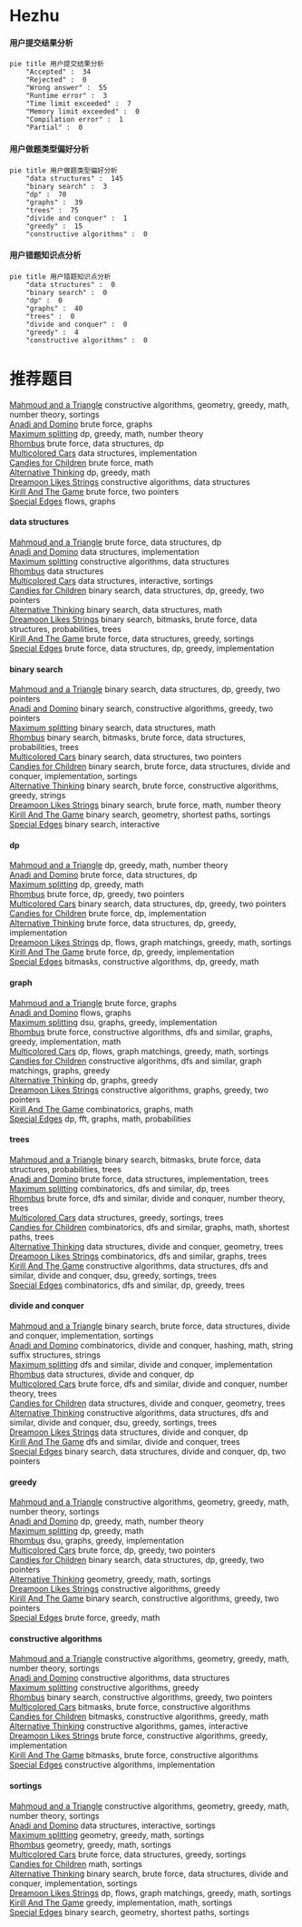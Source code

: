 # Hezhu
<!-- tabs:start -->
#### **用户提交结果分析**

```mermaid
pie title 用户提交结果分析
    "Accepted" :  34
    "Rejected" :  0
    "Wrong answer" :  55
    "Runtime error" :  3
    "Time limit exceeded" :  7
    "Memory limit exceeded" :  0
    "Compilation error" :  1
    "Partial" :  0
```
#### **用户做题类型偏好分析**

```mermaid
pie title 用户做题类型偏好分析
    "data structures" :  145
    "binary search" :  3
    "dp" :  70
    "graphs" :  39
    "trees" :  75
    "divide and conquer" :  1
    "greedy" :  15
    "constructive algorithms" :  0
```
#### **用户错题知识点分析**

```mermaid
pie title 用户错题知识点分析
    "data structures" :  0
    "binary search" :  0
    "dp" :  0
    "graphs" :  40
    "trees" :  0
    "divide and conquer" :  0
    "greedy" :  4
    "constructive algorithms" :  0
```
<!-- tabs:end -->
# 推荐题目
[Mahmoud and a Triangle](http://codeforces.com/problemset/problem/766/B)		constructive algorithms,
                        geometry,
                        greedy,
                        math,
                        number theory,
                        sortings		  
[Anadi and Domino](https://codeforces.com/contest/1230/problem/C)		brute force,
                        graphs		  
[Maximum splitting](https://codeforces.com/contest/872/problem/C)		dp,
                        greedy,
                        math,
                        number theory		  
[Rhombus](http://codeforces.com/problemset/problem/263/E)		brute force,
                        data structures,
                        dp		  
[Multicolored Cars](http://codeforces.com/problemset/problem/818/D)		data structures,
                        implementation		  
[Candies for Children](http://codeforces.com/problemset/problem/1063/D)		brute force,
                        math		  
[Alternative Thinking](https://codeforces.com/contest/604/problem/C)		dp,
                        greedy,
                        math		  
[Dreamoon Likes Strings](http://codeforces.com/problemset/problem/1329/D)		constructive algorithms,
                        data structures		  
[Kirill And The Game](http://codeforces.com/problemset/problem/842/A)		brute force,
                        two pointers		  
[Special Edges](http://codeforces.com/problemset/problem/1383/F)		flows,
                        graphs		  
<!-- tabs:start -->
#### **data structures**
[Mahmoud and a Triangle](http://codeforces.com/problemset/problem/263/E)		brute force,
                        data structures,
                        dp		  
[Anadi and Domino](http://codeforces.com/problemset/problem/818/D)		data structures,
                        implementation		  
[Maximum splitting](http://codeforces.com/problemset/problem/1329/D)		constructive algorithms,
                        data structures		  
[Rhombus](http://codeforces.com/problemset/problem/19/D)		data structures		  
[Multicolored Cars](http://codeforces.com/problemset/problem/1080/F)		data structures,
                        interactive,
                        sortings		  
[Candies for Children](http://codeforces.com/problemset/problem/1492/C)		binary search,
                        data structures,
                        dp,
                        greedy,
                        two pointers		  
[Alternative Thinking](http://codeforces.com/problemset/problem/1490/G)		binary search,
                        data structures,
                        math		  
[Dreamoon Likes Strings](http://codeforces.com/problemset/problem/1479/D)		binary search,
                        bitmasks,
                        brute force,
                        data structures,
                        probabilities,
                        trees		  
[Kirill And The Game](http://codeforces.com/problemset/problem/1497/A)		brute force,
                        data structures,
                        greedy,
                        sortings		  
[Special Edges](http://codeforces.com/problemset/problem/1491/C)		brute force,
                        data structures,
                        dp,
                        greedy,
                        implementation		  
#### **binary search**
[Mahmoud and a Triangle](http://codeforces.com/problemset/problem/1492/C)		binary search,
                        data structures,
                        dp,
                        greedy,
                        two pointers		  
[Anadi and Domino](http://codeforces.com/problemset/problem/1463/D)		binary search,
                        constructive algorithms,
                        greedy,
                        two pointers		  
[Maximum splitting](http://codeforces.com/problemset/problem/1490/G)		binary search,
                        data structures,
                        math		  
[Rhombus](http://codeforces.com/problemset/problem/1479/D)		binary search,
                        bitmasks,
                        brute force,
                        data structures,
                        probabilities,
                        trees		  
[Multicolored Cars](http://codeforces.com/problemset/problem/1436/E)		binary search,
                        data structures,
                        two pointers		  
[Candies for Children](http://codeforces.com/problemset/problem/1461/D)		binary search,
                        brute force,
                        data structures,
                        divide and conquer,
                        implementation,
                        sortings		  
[Alternative Thinking](http://codeforces.com/problemset/problem/1493/C)		binary search,
                        brute force,
                        constructive algorithms,
                        greedy,
                        strings		  
[Dreamoon Likes Strings](http://codeforces.com/problemset/problem/1487/D)		binary search,
                        brute force,
                        math,
                        number theory		  
[Kirill And The Game](http://codeforces.com/problemset/problem/1486/B)		binary search,
                        geometry,
                        shortest paths,
                        sortings		  
[Special Edges](http://codeforces.com/problemset/problem/1486/C1)		binary search,
                        interactive		  
#### **dp**
[Mahmoud and a Triangle](https://codeforces.com/contest/872/problem/C)		dp,
                        greedy,
                        math,
                        number theory		  
[Anadi and Domino](http://codeforces.com/problemset/problem/263/E)		brute force,
                        data structures,
                        dp		  
[Maximum splitting](https://codeforces.com/contest/604/problem/C)		dp,
                        greedy,
                        math		  
[Rhombus](http://codeforces.com/problemset/problem/1389/C)		brute force,
                        dp,
                        greedy,
                        two pointers		  
[Multicolored Cars](http://codeforces.com/problemset/problem/1492/C)		binary search,
                        data structures,
                        dp,
                        greedy,
                        two pointers		  
[Candies for Children](https://codeforces.com/contest/1457/problem/C)		brute force,
                        dp,
                        implementation		  
[Alternative Thinking](http://codeforces.com/problemset/problem/1491/C)		brute force,
                        data structures,
                        dp,
                        greedy,
                        implementation		  
[Dreamoon Likes Strings](http://codeforces.com/problemset/problem/1437/C)		dp,
                        flows,
                        graph matchings,
                        greedy,
                        math,
                        sortings		  
[Kirill And The Game](http://codeforces.com/problemset/problem/1499/B)		brute force,
                        dp,
                        greedy,
                        implementation		  
[Special Edges](http://codeforces.com/problemset/problem/1491/D)		bitmasks,
                        constructive algorithms,
                        dp,
                        greedy,
                        math		  
#### **graph**
[Mahmoud and a Triangle](https://codeforces.com/contest/1230/problem/C)		brute force,
                        graphs		  
[Anadi and Domino](http://codeforces.com/problemset/problem/1383/F)		flows,
                        graphs		  
[Maximum splitting](http://codeforces.com/problemset/problem/723/F)		dsu,
                        graphs,
                        greedy,
                        implementation		  
[Rhombus](http://codeforces.com/problemset/problem/1487/C)		brute force,
                        constructive algorithms,
                        dfs and similar,
                        graphs,
                        greedy,
                        implementation,
                        math		  
[Multicolored Cars](http://codeforces.com/problemset/problem/1437/C)		dp,
                        flows,
                        graph matchings,
                        greedy,
                        math,
                        sortings		  
[Candies for Children](http://codeforces.com/problemset/problem/1470/D)		constructive algorithms,
                        dfs and similar,
                        graph matchings,
                        graphs,
                        greedy		  
[Alternative Thinking](http://codeforces.com/problemset/problem/1476/C)		dp,
                        graphs,
                        greedy		  
[Dreamoon Likes Strings](http://codeforces.com/problemset/problem/1304/D)		constructive algorithms,
                        graphs,
                        greedy,
                        two pointers		  
[Kirill And The Game](http://codeforces.com/problemset/problem/1475/C)		combinatorics,
                        graphs,
                        math		  
[Special Edges](http://codeforces.com/problemset/problem/553/E)		dp,
                        fft,
                        graphs,
                        math,
                        probabilities		  
#### **trees**
[Mahmoud and a Triangle](http://codeforces.com/problemset/problem/1479/D)		binary search,
                        bitmasks,
                        brute force,
                        data structures,
                        probabilities,
                        trees		  
[Anadi and Domino](http://codeforces.com/problemset/problem/1511/C)		brute force,
                        data structures,
                        implementation,
                        trees		  
[Maximum splitting](http://codeforces.com/problemset/problem/1499/F)		combinatorics,
                        dfs and similar,
                        dp,
                        trees		  
[Rhombus](http://codeforces.com/problemset/problem/1491/E)		brute force,
                        dfs and similar,
                        divide and conquer,
                        number theory,
                        trees		  
[Multicolored Cars](http://codeforces.com/problemset/problem/1466/D)		data structures,
                        greedy,
                        sortings,
                        trees		  
[Candies for Children](http://codeforces.com/problemset/problem/1495/D)		combinatorics,
                        dfs and similar,
                        graphs,
                        math,
                        shortest paths,
                        trees		  
[Alternative Thinking](http://codeforces.com/problemset/problem/1303/G)		data structures,
                        divide and conquer,
                        geometry,
                        trees		  
[Dreamoon Likes Strings](http://codeforces.com/problemset/problem/1454/E)		combinatorics,
                        dfs and similar,
                        graphs,
                        trees		  
[Kirill And The Game](http://codeforces.com/problemset/problem/1494/D)		constructive algorithms,
                        data structures,
                        dfs and similar,
                        divide and conquer,
                        dsu,
                        greedy,
                        sortings,
                        trees		  
[Special Edges](http://codeforces.com/problemset/problem/1292/C)		combinatorics,
                        dfs and similar,
                        dp,
                        greedy,
                        trees		  
#### **divide and conquer**
[Mahmoud and a Triangle](http://codeforces.com/problemset/problem/1461/D)		binary search,
                        brute force,
                        data structures,
                        divide and conquer,
                        implementation,
                        sortings		  
[Anadi and Domino](http://codeforces.com/problemset/problem/1466/G)		combinatorics,
                        divide and conquer,
                        hashing,
                        math,
                        string suffix structures,
                        strings		  
[Maximum splitting](http://codeforces.com/problemset/problem/1490/D)		dfs and similar,
                        divide and conquer,
                        implementation		  
[Rhombus](https://codeforces.com/contest/1483/problem/C)		data structures,
                        divide and conquer,
                        dp		  
[Multicolored Cars](http://codeforces.com/problemset/problem/1491/E)		brute force,
                        dfs and similar,
                        divide and conquer,
                        number theory,
                        trees		  
[Candies for Children](http://codeforces.com/problemset/problem/1303/G)		data structures,
                        divide and conquer,
                        geometry,
                        trees		  
[Alternative Thinking](http://codeforces.com/problemset/problem/1494/D)		constructive algorithms,
                        data structures,
                        dfs and similar,
                        divide and conquer,
                        dsu,
                        greedy,
                        sortings,
                        trees		  
[Dreamoon Likes Strings](http://codeforces.com/problemset/problem/1482/E)		data structures,
                        divide and conquer,
                        dp		  
[Kirill And The Game](http://codeforces.com/problemset/problem/566/C)		dfs and similar,
                        divide and conquer,
                        trees		  
[Special Edges](http://codeforces.com/problemset/problem/1428/F)		binary search,
                        data structures,
                        divide and conquer,
                        dp,
                        two pointers		  
#### **greedy**
[Mahmoud and a Triangle](http://codeforces.com/problemset/problem/766/B)		constructive algorithms,
                        geometry,
                        greedy,
                        math,
                        number theory,
                        sortings		  
[Anadi and Domino](https://codeforces.com/contest/872/problem/C)		dp,
                        greedy,
                        math,
                        number theory		  
[Maximum splitting](https://codeforces.com/contest/604/problem/C)		dp,
                        greedy,
                        math		  
[Rhombus](http://codeforces.com/problemset/problem/723/F)		dsu,
                        graphs,
                        greedy,
                        implementation		  
[Multicolored Cars](http://codeforces.com/problemset/problem/1389/C)		brute force,
                        dp,
                        greedy,
                        two pointers		  
[Candies for Children](http://codeforces.com/problemset/problem/1492/C)		binary search,
                        data structures,
                        dp,
                        greedy,
                        two pointers		  
[Alternative Thinking](https://codeforces.com/contest/1496/problem/C)		geometry,
                        greedy,
                        math,
                        sortings		  
[Dreamoon Likes Strings](http://codeforces.com/problemset/problem/1493/A)		constructive algorithms,
                        greedy		  
[Kirill And The Game](http://codeforces.com/problemset/problem/1463/D)		binary search,
                        constructive algorithms,
                        greedy,
                        two pointers		  
[Special Edges](http://codeforces.com/problemset/problem/1462/C)		brute force,
                        greedy,
                        math		  
#### **constructive algorithms**
[Mahmoud and a Triangle](http://codeforces.com/problemset/problem/766/B)		constructive algorithms,
                        geometry,
                        greedy,
                        math,
                        number theory,
                        sortings		  
[Anadi and Domino](http://codeforces.com/problemset/problem/1329/D)		constructive algorithms,
                        data structures		  
[Maximum splitting](http://codeforces.com/problemset/problem/1493/A)		constructive algorithms,
                        greedy		  
[Rhombus](http://codeforces.com/problemset/problem/1463/D)		binary search,
                        constructive algorithms,
                        greedy,
                        two pointers		  
[Multicolored Cars](https://codeforces.com/contest/1456/problem/B)		bitmasks,
                        brute force,
                        constructive algorithms		  
[Candies for Children](http://codeforces.com/problemset/problem/1492/D)		bitmasks,
                        constructive algorithms,
                        greedy,
                        math		  
[Alternative Thinking](https://codeforces.com/contest/1504/problem/D)		constructive algorithms,
                        games,
                        interactive		  
[Dreamoon Likes Strings](https://codeforces.com/contest/1483/problem/A)		brute force,
                        constructive algorithms,
                        greedy,
                        implementation		  
[Kirill And The Game](https://codeforces.com/contest/1457/problem/D)		bitmasks,
                        brute force,
                        constructive algorithms		  
[Special Edges](http://codeforces.com/problemset/problem/1513/A)		constructive algorithms,
                        implementation		  
#### **sortings**
[Mahmoud and a Triangle](http://codeforces.com/problemset/problem/766/B)		constructive algorithms,
                        geometry,
                        greedy,
                        math,
                        number theory,
                        sortings		  
[Anadi and Domino](http://codeforces.com/problemset/problem/1080/F)		data structures,
                        interactive,
                        sortings		  
[Maximum splitting](https://codeforces.com/contest/1496/problem/C)		geometry,
                        greedy,
                        math,
                        sortings		  
[Rhombus](http://codeforces.com/problemset/problem/1495/A)		geometry,
                        greedy,
                        math,
                        sortings		  
[Multicolored Cars](http://codeforces.com/problemset/problem/1497/A)		brute force,
                        data structures,
                        greedy,
                        sortings		  
[Candies for Children](http://codeforces.com/problemset/problem/1427/A)		math,
                        sortings		  
[Alternative Thinking](http://codeforces.com/problemset/problem/1461/D)		binary search,
                        brute force,
                        data structures,
                        divide and conquer,
                        implementation,
                        sortings		  
[Dreamoon Likes Strings](http://codeforces.com/problemset/problem/1437/C)		dp,
                        flows,
                        graph matchings,
                        greedy,
                        math,
                        sortings		  
[Kirill And The Game](http://codeforces.com/problemset/problem/1473/A)		greedy,
                        implementation,
                        math,
                        sortings		  
[Special Edges](http://codeforces.com/problemset/problem/1486/B)		binary search,
                        geometry,
                        shortest paths,
                        sortings		  
<!-- tabs:end -->
